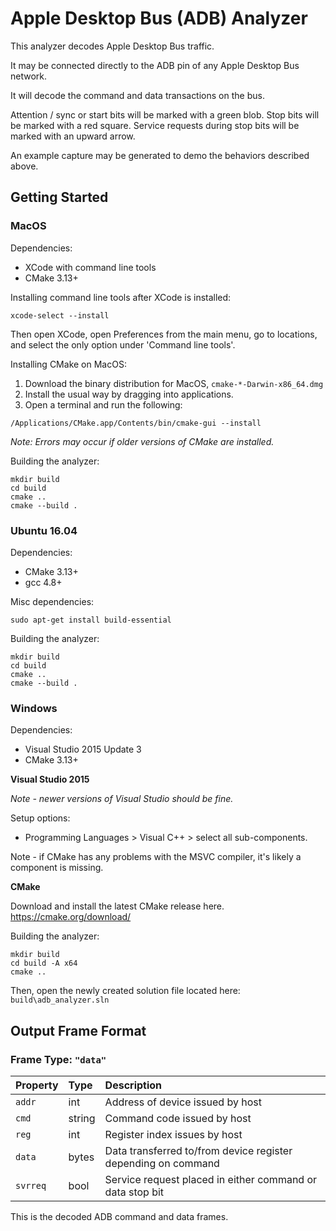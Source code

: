 # Apple Desktop Bus (ADB) Analyzer

This analyzer decodes Apple Desktop Bus traffic.

It may be connected directly to the ADB pin of any Apple Desktop Bus network.

It will decode the command and data transactions on the bus.

Attention / sync or start bits will be marked with a green blob.
Stop bits will be marked with a red square.
Service requests during stop bits will be marked with an upward arrow.

An example capture may be generated to demo the behaviors described above.

## Getting Started

### MacOS

Dependencies:
- XCode with command line tools
- CMake 3.13+

Installing command line tools after XCode is installed:
```
xcode-select --install
```

Then open XCode, open Preferences from the main menu, go to locations, and select the only option under 'Command line tools'.

Installing CMake on MacOS:

1. Download the binary distribution for MacOS, `cmake-*-Darwin-x86_64.dmg`
2. Install the usual way by dragging into applications.
3. Open a terminal and run the following:
```
/Applications/CMake.app/Contents/bin/cmake-gui --install
```
*Note: Errors may occur if older versions of CMake are installed.*

Building the analyzer:
```
mkdir build
cd build
cmake ..
cmake --build .
```

### Ubuntu 16.04

Dependencies:
- CMake 3.13+
- gcc 4.8+

Misc dependencies:

```
sudo apt-get install build-essential
```

Building the analyzer:
```
mkdir build
cd build
cmake ..
cmake --build .
```

### Windows

Dependencies:
- Visual Studio 2015 Update 3
- CMake 3.13+

**Visual Studio 2015**

*Note - newer versions of Visual Studio should be fine.*

Setup options:
- Programming Languages > Visual C++ > select all sub-components.

Note - if CMake has any problems with the MSVC compiler, it's likely a component is missing.

**CMake**

Download and install the latest CMake release here.
https://cmake.org/download/

Building the analyzer:
```
mkdir build
cd build -A x64
cmake ..
```

Then, open the newly created solution file located here: `build\adb_analyzer.sln`


## Output Frame Format

### Frame Type: `"data"`

| Property | Type | Description |
| :--- | :--- | :--- |
| `addr` | int | Address of device issued by host |
| `cmd` | string | Command code issued by host |
| `reg` | int | Register index issues by host |
| `data` | bytes | Data transferred to/from device register depending on command |
| `svrreq` | bool | Service request placed in either command or data stop bit |

This is the decoded ADB command and data frames.
